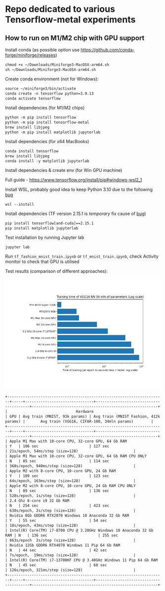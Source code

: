 # Repo dedicated to various Tensorflow-metal experiments

## How to run on M1/M2 chip with GPU support

Install conda (as possible option use https://github.com/conda-forge/miniforge/releases)
```
chmod +x ~/Downloads/Miniforge3-MacOSX-arm64.sh
sh ~/Downloads/Miniforge3-MacOSX-arm64.sh
```

Create conda environment (not for Windows):
```
source ~/miniforge3/bin/activate
conda create -n tensorflow python=3.9.13
conda activate tensorflow
```

Install dependencies (for M1/M2 chips)
```
python -m pip install tensorflow
python -m pip install tensorflow-metal
brew install libjpeg
python -m pip install matplotlib jupyterlab
```

Install dependencies (for x64 MacBooks)
```
conda install tensorflow
brew install libjpeg
conda install -y matplotlib jupyterlab
```

Install dependencies & create env (for Win GPU machine) 

Full guide - https://www.tensorflow.org/install/pip#windows-wsl2_1

Install WSL, probably good idea to keep Python 3.10 due to the following [bug](https://discuss.tensorflow.org/t/tensorflow-2-13-0-does-not-find-gpu-with-cuda-12-1/18939)

```
wsl --install
```

Install dependencies (TF version 2.15.1 is *temporary* fix cause of [bug](https://github.com/tensorflow/tensorflow/issues/64881))
```
pip install tensorflow[and-cuda]==2.15.1
pip install matplotlib jupyterlab
```

Test installation by running Jupyter lab
```
jupyter lab
```
Run `tf_fashion_mnist_train.ipynb` or `tf_mnist_train.ipynb`, check Activity monitor to check that GPU is utilised

Test results (comparison of different approaches):


![VGG16 training](vgg16.png)

```
+-----------------------------------------------------------------------+-----+-------------------------------+----------------------------------------+---------------------------------------------------------+
|                               Hardware                                | GPU | Avg train (MNIST, 93k params) | Avg train (MNIST Fashion, 412k params) |       Avg train (VGG16, CIFAR-100, 34mln params)        |
+-----------------------------------------------------------------------+-----+-------------------------------+----------------------------------------+---------------------------------------------------------+
| Apple M1 Max with 10-core CPU, 32-core GPU, 64 Gb RAM                 | Y   | 106 sec                       | 127 sec                                | 21s/epoch, 54ms/step (size=128)                         |
| Apple M1 Max with 10-core CPU, 32-core GPU, 64 Gb RAM CPU ONLY        | N   | 85 sec                        | 114 sec                                | 368s/epoch, 940ms/step (size=128)                       |                                  
| Apple M2 with 8-core CPU, 10-core GPU, 24 Gb RAM                      | Y   | 109 sec                       | 123 sec                                | 64s/epoch, 163ms/step (size=128)                        |                                  
| Apple M2 with 8-core CPU, 10-core GPU, 24 Gb RAM CPU ONLY             | N   | 89 sec                        | 136 sec                                | 528s/epoch, 1s/step (size=128)                          |                                  
| 2.4 Ghz 8-core i9 32 Gb RAM                                           | N   | 254 sec                       | 423 sec                                | 630s/epoch, 2s/step (size=128)                          |
| Nvidia 8Gb GDDR6 RTX2070 Windows 10 Anaconda 32 Gb RAM                | Y   | 55 sec                        | 54 sec                                 | 18s/epoch, 43ms/step (size=128)                         |
| Intel(R) Core(TM) i7-8700 CPU @ 3.20GHz Windows 10 Anaconda 32 Gb RAM | N   | 136 sec                       | 255 sec                                | 863s/epoch  2s/step (size=128)                          |
| Nvidia 12Gb GDDR6 RTX4070 Windows 11 Pip 64 Gb RAM                    | N   | 44 sec                        | 42 sec                                 | 7s/epoch,  19ms/step (size=128)                         |
| Intel(R) Core(TM) i7-13700KF CPU @ 3.40GHz Windows 11 Pip 64 Gb RAM   | N   | 45 sec                        | 68 sec                                 | 126s/epoch, 321ms/step (size=128)                       |
+-----------------------------------------------------------------------+-----+-------------------------------+----------------------------------------+---------------------------------------------------------+
```
